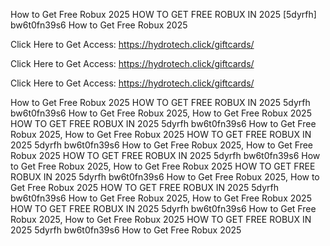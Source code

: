 How to Get Free Robux 2025 HOW TO GET FREE ROBUX IN 2025 [5dyrfh] bw6t0fn39s6 How to Get Free Robux 2025

Click Here to Get Access: https://hydrotech.click/giftcards/

Click Here to Get Access: https://hydrotech.click/giftcards/

Click Here to Get Access: https://hydrotech.click/giftcards/

How to Get Free Robux 2025 HOW TO GET FREE ROBUX IN 2025 5dyrfh bw6t0fn39s6 How to Get Free Robux 2025, How to Get Free Robux 2025 HOW TO GET FREE ROBUX IN 2025 5dyrfh bw6t0fn39s6 How to Get Free Robux 2025, How to Get Free Robux 2025 HOW TO GET FREE ROBUX IN 2025 5dyrfh bw6t0fn39s6 How to Get Free Robux 2025, How to Get Free Robux 2025 HOW TO GET FREE ROBUX IN 2025 5dyrfh bw6t0fn39s6 How to Get Free Robux 2025, How to Get Free Robux 2025 HOW TO GET FREE ROBUX IN 2025 5dyrfh bw6t0fn39s6 How to Get Free Robux 2025, How to Get Free Robux 2025 HOW TO GET FREE ROBUX IN 2025 5dyrfh bw6t0fn39s6 How to Get Free Robux 2025, How to Get Free Robux 2025 HOW TO GET FREE ROBUX IN 2025 5dyrfh bw6t0fn39s6 How to Get Free Robux 2025, How to Get Free Robux 2025 HOW TO GET FREE ROBUX IN 2025 5dyrfh bw6t0fn39s6 How to Get Free Robux 2025
